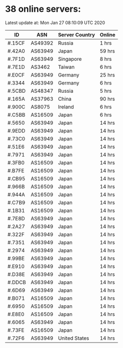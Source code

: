# 38 online servers:

Latest update at: Mon Jan 27 08:10:09 UTC 2020

| ID | ASN | Server Country | Online |
| -- | --- | -------------- | ------ |
| #.15CF | AS49392 | Russia | 1 hrs |
| #.42A0 | AS63949 | Japan | 59 hrs |
| #.7F1D | AS63949 | Singapore | 8 hrs |
| #.7E1D | AS3462 | Taiwan | 6 hrs |
| #.E0CF | AS63949 | Germany | 25 hrs |
| #.3344 | AS63949 | Germany | 6 hrs |
| #.5CBD | AS48347 | Russia | 5 hrs |
| #.165A | AS37963 | China | 90 hrs |
| #.900C | AS8075 | Ireland | 6 hrs |
| #.C5BB | AS16509 | Japan | 6 hrs |
| #.5650 | AS63949 | Japan | 14 hrs |
| #.9EDD | AS63949 | Japan | 14 hrs |
| #.73C0 | AS63949 | Japan | 14 hrs |
| #.51E6 | AS63949 | Japan | 14 hrs |
| #.7971 | AS63949 | Japan | 14 hrs |
| #.3FB0 | AS16509 | Japan | 14 hrs |
| #.B7FE | AS16509 | Japan | 14 hrs |
| #.CB95 | AS16509 | Japan | 14 hrs |
| #.966B | AS16509 | Japan | 14 hrs |
| #.944A | AS16509 | Japan | 14 hrs |
| #.C7B9 | AS16509 | Japan | 14 hrs |
| #.1B31 | AS16509 | Japan | 14 hrs |
| #.7E8D | AS63949 | Japan | 14 hrs |
| #.2A27 | AS63949 | Japan | 14 hrs |
| #.322F | AS63949 | Japan | 14 hrs |
| #.7351 | AS63949 | Japan | 14 hrs |
| #.2974 | AS63949 | Japan | 14 hrs |
| #.99BE | AS63949 | Japan | 14 hrs |
| #.E910 | AS63949 | Japan | 14 hrs |
| #.D38E | AS63949 | Japan | 14 hrs |
| #.DDCB | AS63949 | Japan | 14 hrs |
| #.6D69 | AS63949 | Japan | 14 hrs |
| #.B071 | AS16509 | Japan | 14 hrs |
| #.6950 | AS16509 | Japan | 14 hrs |
| #.E8E0 | AS16509 | Japan | 14 hrs |
| #.6065 | AS63949 | Japan | 14 hrs |
| #.73FE | AS16509 | Japan | 14 hrs |
| #.72F6 | AS63949 | United States | 14 hrs |


